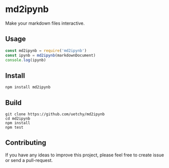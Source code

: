 # md2ipynb

Make your markdown files interactive.

## Usage

```js
const md2ipynb = require('md2ipynb')
const ipynb = md2ipynb(markdownDocument)
console.log(ipynb)
```

## Install

```
npm install md2ipynb
```

## Build

```
git clone https://github.com/uetchy/md2ipynb
cd md2ipynb
npm install
npm test
```

## Contributing

If you have any ideas to improve this project, please feel free to create issue or send a pull-request.
